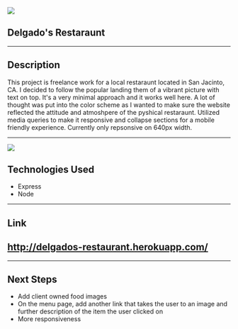![](https://i.imgur.com/9bx2r7j.jpg)

## Delgado's Restaraunt

---

## Description

This project is freelance work for a local restaraunt located in San Jacinto, CA. I decided to follow the popular landing them of a vibrant picture with text on top. It's a very minimal approach and it works well here. A lot of thought was put into the color scheme as I wanted to make sure the website reflected the attitude and atmoshpere of the pyshical restaraunt. Utilized media queries to make it responsive and collapse sections for a mobile friendly experience. Currently only repsonsive on 640px width.

---

![](https://i.imgur.com/J1obKcR.jpg)

## Technologies Used

- Express
- Node

---

## Link

## http://delgados-restaurant.herokuapp.com/

---

## Next Steps

- Add client owned food images
- On the menu page, add another link that takes the user to an image and further description of the item the user clicked on
- More responsiveness
